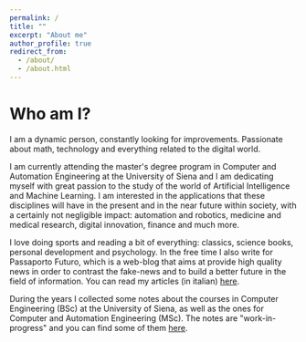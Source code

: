 ```yaml
---
permalink: /
title: ""
excerpt: "About me"
author_profile: true
redirect_from: 
  - /about/
  - /about.html
---
```



Who am I?
======
I am a dynamic person, constantly looking for improvements.
Passionate about math, technology and everything related to the digital world.

I am currently attending the master's degree program in Computer and Automation Engineering at the University of Siena and I am dedicating myself with great passion to the study of the world of Artificial Intelligence and Machine Learning.
I am interested in the applications that these disciplines will have in the present and in the near future within society, with a certainly not negligible impact: automation and robotics, medicine and medical research, digital innovation, finance and much more.

I love doing sports and reading a bit of everything: classics, science books, personal development and psychology.
In the free time I also write for Passaporto Futuro, which is a web-blog that aims at provide high quality news in order to contrast the fake-news and to build a better future in the field of information. You can read my articles (in italian) [here](https://filippoguerranti.github.io/articles/).

During the years I collected some notes about the courses in Computer Engineering (BSc) at the University of Siena, as well as the ones for Computer and Automation Engineering (MSc). The notes are "work-in-progress" and you can find some of them [here](https://filippoguerranti.github.io/publications/).
